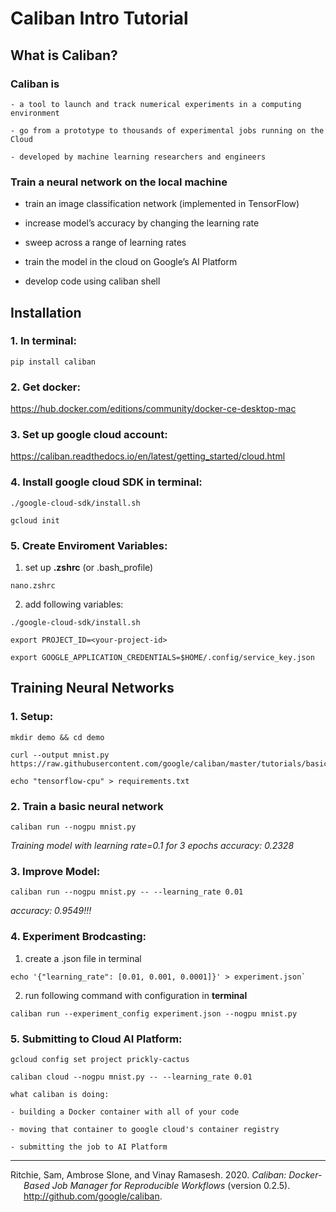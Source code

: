 Caliban Intro Tutorial
================ 

## What is Caliban?

### Caliban is

    - a tool to launch and track numerical experiments in a computing environment
    
    - go from a prototype to thousands of experimental jobs running on the Cloud
    
    - developed by machine learning researchers and engineers

### Train a neural network on the local machine

  - train an image classification network (implemented in TensorFlow)

  - increase model’s accuracy by changing the learning rate

  - sweep across a range of learning rates

  - train the model in the cloud on Google’s AI Platform

  - develop code using caliban shell

## Installation

### 1\. In terminal:

```{bash}
pip install caliban
```

### 2\. Get docker:

<https://hub.docker.com/editions/community/docker-ce-desktop-mac>

### 3\. Set up google cloud account:

<https://caliban.readthedocs.io/en/latest/getting_started/cloud.html>

### 4\. Install google cloud SDK in terminal:

``` {bash}
./google-cloud-sdk/install.sh

gcloud init
```

### 5\. Create Enviroment Variables:

1.  set up **.zshrc** (or .bash\_profile)

<!-- end list -->

``` {bash}
nano.zshrc
```

2.  add following variables:

<!-- end list -->

``` {bash}
./google-cloud-sdk/install.sh

export PROJECT_ID=<your-project-id>

export GOOGLE_APPLICATION_CREDENTIALS=$HOME/.config/service_key.json
```

## Training Neural Networks

### 1\. Setup:

``` {bash}
mkdir demo && cd demo

curl --output mnist.py https://raw.githubusercontent.com/google/caliban/master/tutorials/basic/mnist.py

echo "tensorflow-cpu" > requirements.txt
```

### 2\. Train a basic neural network

``` {bash}
caliban run --nogpu mnist.py
```

*Training model with learning rate=0.1 for 3 epochs* *accuracy: 0.2328*

### 3\. Improve Model:

``` {bash}
caliban run --nogpu mnist.py -- --learning_rate 0.01
```

*accuracy: 0.9549\!\!\!*

### 4\. Experiment Brodcasting:

1.  create a .json file in terminal

<!-- end list -->

``` {bash}
echo '{"learning_rate": [0.01, 0.001, 0.0001]}' > experiment.json`
```

2.  run following command with configuration in **terminal**

<!-- end list -->

``` {bash}
caliban run --experiment_config experiment.json --nogpu mnist.py
```

### 5\. Submitting to Cloud AI Platform:

``` {bash}
gcloud config set project prickly-cactus

caliban cloud --nogpu mnist.py -- --learning_rate 0.01
```

    what caliban is doing:
    
    - building a Docker container with all of your code
    
    - moving that container to google cloud's container registry
    
    - submitting the job to AI Platform

-----

<div id="refs" class="references hanging-indent">

<div id="ref-caliban2020github">

Ritchie, Sam, Ambrose Slone, and Vinay Ramasesh. 2020. *Caliban:
Docker-Based Job Manager for Reproducible Workflows* (version 0.2.5).
<http://github.com/google/caliban>.

</div>

</div>
